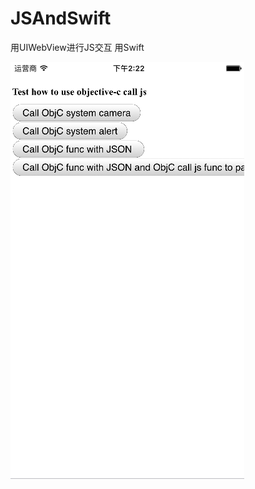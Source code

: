 # JSAndSwift
用UIWebView进行JS交互 用Swift

![](https://github.com/mrLIHUAN/JSAndSwift/raw/master/pic/1.png)
